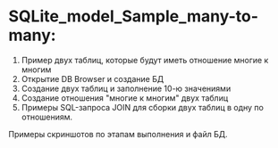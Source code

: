 # SQLite_model_Sample_many-to-many:
1.	Пример двух таблиц, которые будут иметь отношение многие к многим
2.	Открытие DB Browser и создание БД
3.	Создание двух таблиц и заполнение 10-ю значениями
4.	Создание отношения "многие к многим" двух таблиц
5.	Примеры SQL-запроса JOIN для сборки двух таблиц в одну по отношениям.

Примеры скриншотов по этапам выполнения и файл БД.
